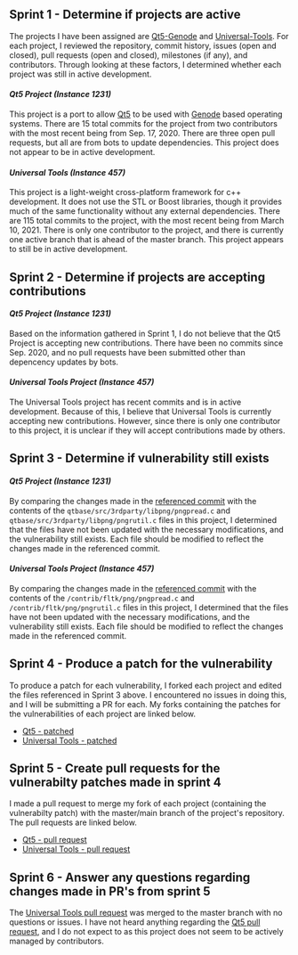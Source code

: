 ## Sprint 1 - Determine if projects are active

The projects I have been assigned are [Qt5-Genode](https://github.com/cproc/qt5#readme) and [Universal-Tools](https://github.com/utechnique/universal_tools).
For each project, I reviewed the repository, commit history, issues (open and closed), pull requests (open and closed), milestones (if any), 
and contributors. Through looking at these factors, I determined whether each project was still in active development. 

#### _Qt5 Project (Instance 1231)_
This project is a port to allow [Qt5](https://www.qt.io/) to be used with [Genode](https://genode.org/) based operating systems. 
There are 15 total commits for the project from two contributors with the most recent being from Sep. 17, 2020. 
There are three open pull requests, but all are from bots to update dependencies. This project does not appear
to be in active development.

#### _Universal Tools (Instance 457)_
This project is a light-weight cross-platform framework for c++ development. It does not use the STL or Boost 
libraries, though it provides much of the same functionality without any external dependencies. There are 115
total commits to the project, with the most recent being from March 10, 2021. There is only one contributor to
the project, and there is currently one active branch that is ahead of the master branch. This project appears 
to still be in active development.

## Sprint 2 - Determine if projects are accepting contributions

#### _Qt5 Project (Instance 1231)_
Based on the information gathered in Sprint 1, I do not believe that the Qt5 Project is accepting new contributions. There have been no commits 
since Sep. 2020, and no pull requests have been submitted other than depencency updates by bots. 

#### _Universal Tools Project (Instance 457)_
The Universal Tools project has recent commits and is in active development. Because of this, I believe that Universal Tools is currently
accepting new contributions. However, since there is only one contributor to this project, it is unclear if they will accept contributions
made by others.

## Sprint 3 - Determine if vulnerability still exists

#### _Qt5 Project (Instance 1231)_
By comparing the changes made in the [referenced commit](https://github.com/glennrp/libpng/commit/347538efbdc21b8df684ebd92d37400b3ce85d55) with the contents of the `qtbase/src/3rdparty/libpng/pngpread.c` and `qtbase/src/3rdparty/libpng/pngrutil.c` files in this project, I determined that the files have not been updated with the necessary modifications, and the vulnerability still exists. Each file should be modified to reflect the changes made in the referenced commit.

#### _Universal Tools Project (Instance 457)_
By comparing the changes made in the [referenced commit](https://github.com/glennrp/libpng/commit/347538efbdc21b8df684ebd92d37400b3ce85d55) with the contents of the `/contrib/fltk/png/pngpread.c` and `/contrib/fltk/png/pngrutil.c` files in this project, I determined that the files have not been updated with the necessary modifications, and the vulnerability still exists. Each file should be modified to reflect the changes made in the referenced commit.

## Sprint 4 - Produce a patch for the vulnerability

To produce a patch for each vulnerability, I forked each project and edited the files referenced in Sprint 3 above. I encountered no issues in doing this, 
and I will be submitting a PR for each. My forks containing the patches for the vulnerabilities of each project are linked below.
* [Qt5 - patched](https://github.com/rossketron/qt5)
* [Universal Tools - patched](https://github.com/rossketron/universal_tools)

## Sprint 5 - Create pull requests for the vulnerabilty patches made in sprint 4

I made a pull request to merge my fork of each project (containing the vulnerabilty patch) with the master/main branch of the project's repository.
The pull requests are linked below.
* [Qt5 - pull request](https://github.com/cproc/qt5/pull/9)
* [Universal Tools - pull request](https://github.com/utechnique/universal_tools/pull/1)

## Sprint 6 - Answer any questions regarding changes made in PR's from sprint 5

The [Universal Tools pull request](https://github.com/utechnique/universal_tools/pull/1) was merged to the master branch with no questions or issues.
I have not heard anything regarding the [Qt5 pull request](https://github.com/cproc/qt5/pull/9), and I do not expect to as this project does not seem
to be actively managed by contributors.
